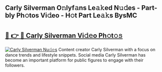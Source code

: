 ## Carly Silverman O𝚗lyf𝚊ns Le𝚊𝚔ed N𝚞𝚍es - Part-bIy Ph𝚘tos Vi𝚍eo - H𝚘t Part Le𝚊𝚔s BysMC

# <h2><a href="http://hf55wn.feru.top/?c=Carly+Silverman">🔗 👉 🔴 Carly Silverman Vi𝚍𝚎o Ph𝚘t𝚘𝚜</a></h2>

[![Carly Silverman Nu𝚍𝚎s](https://i.imgur.com/0TWrTi3.gif)](http://hf55wn.feru.top/?c=Carly+Silverman)
Content creator Carly Silverman with a focus on dance trends and lifestyle snippets. Social media Carly Silverman has become an important platform for public figures to engage with their followers. 
